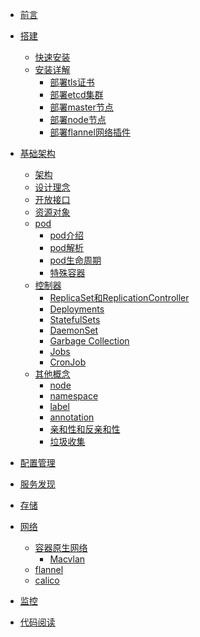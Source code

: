 * [前言](README.md)

* [搭建]()
  * [快速安装](install/quick.md)
  * [安装详解]()
    * [部署tls证书]()
    * [部署etcd集群]()
    * [部署master节点]()
    * [部署node节点]()
    * [部署flannel网络插件]()

* [基础架构]()
  * [架构](basic/arch.md)
  * [设计理念]()
  * [开放接口]()
  * [资源对象](basic/resource.md)
  * [pod]()
    * [pod介绍](basic/pod-overview.md)
    * [pod解析](basic/pod.md)
    * [pod生命周期](basic/pod-lifecycle.md)
    * [特殊容器](basic/pod-special.md)
  * [控制器]()
    * [ReplicaSet和ReplicationController](basic/replicaset.md)
    * [Deployments](basic/deployment.md)
    * [StatefulSets](basic/statefulset.md)
    * [DaemonSet](basic/daemonset.md)
    * [Garbage Collection](basic/gc.md)
    * [Jobs](basic/job.md)
    * [CronJob](basic/cronjob.md)
  * [其他概念]()
    * [node](basic/node.md)
    * [namespace](basic/namespace.md)
    * [label](basic/label.md)
    * [annotation]()
    * [亲和性和反亲和性]()
    * [垃圾收集]()

* [配置管理]()

* [服务发现]()

* [存储]()

* [网络]()
  * [容器原生网络]()
    * [Macvlan](network/macvlan.md)
  * [flannel]()
  * [calico]()

* [监控]()

* [代码阅读]()
